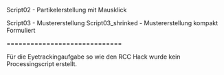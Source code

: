 Script02 - Partikelerstellung mit Mausklick

Script03 - Mustererstellung
Script03_shrinked - Mustererstellung kompakt Formuliert

=============================

Für die Eyetrackingaufgabe so wie den RCC Hack wurde kein Processingscript erstellt.
